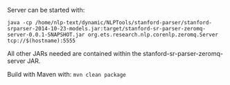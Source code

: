 Server can be started with:

```
java -cp /home/nlp-text/dynamic/NLPTools/stanford-parser/stanford-srparser-2014-10-23-models.jar:target/stanford-sr-parser-zeromq-server-0.0.1-SNAPSHOT.jar org.ets.research.nlp.corenlp.zeromq.Server tcp://$(hostname):5555
```

All other JARs needed are contained within the stanford-sr-parser-zeromq-server JAR.

Build with Maven with:
`mvn clean package`